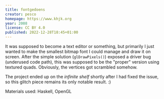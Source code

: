 ```yaml
---
title: fontgedoens
creator: pesco
homepage: https://www.khjk.org
year: 2008
license: CC BY 4.0
published: 2022-12-28T18:45+01:00
---
```


It was supposed to become a text editor or something, but primarily I
just wanted to make the smallest bitmap font I could manage and draw it
on screen. After the simple solution (`glDrawPixels()`) exposed a driver
bug (underused code path), this was supposed to be the "proper" version
using textured quads. Obviously, the vertices got scrambled somehow.

The project ended up on the *infinite shelf* shortly after I had fixed
the issue, so this glitch piece remains its only notable result. :)

Materials used: Haskell, OpenGL

